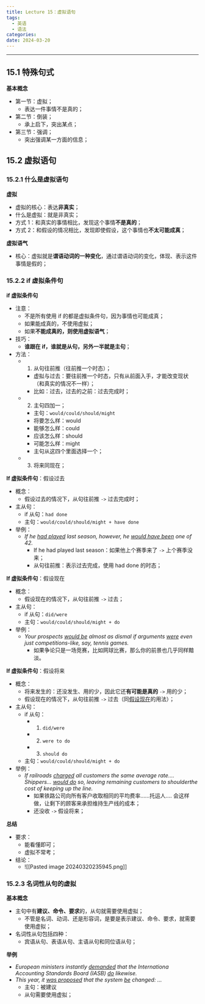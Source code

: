 ```yaml
---
title: Lecture 15：虚拟语句
tags:
  - 英语
  - 语法
categories: 
date: 2024-03-20
---
```

---
## 15.1 特殊句式
**基本概念**
+ 第一节：虚拟；
	+ 表达一件事情不是真的；
+ 第二节：倒装；
	+ 承上启下，突出某点；
+ 第三节：强调；
	+ 突出强调某一方面的信息；

## 15.2 虚拟语句
### 15.2.1 什么是虚拟语句
**虚拟**
+ 虚拟的核心：表达**非真实**；
+ 什么是虚拟：就是非真实；
+ 方式 1：和真实的事情相比，发现这个事情**不是真的**；
+ 方式 2：和假设的情况相比，发现即使假设，这个事情也**不太可能成真**；

**虚拟语气**
+ 核心：虚拟就是**谓语动词的一种变化**，通过谓语动词的变化，体现、表示这件事情是假的； 

### 15.2.2 if 虚拟条件句
**if 虚拟条件句**
+ 注意：
	+ 不是所有使用 if 的都是虚拟条件句，因为事情也可能成真；
	+ 如果能成真的，不使用虚拟；
	+ 如果**不能成真的，则使用虚拟语气**；
+ 技巧：
	+ **谁跟在 if，谁就是从句，另外一半就是主句**；
+ 方法：
	+ 1. 从句往前推（往前推一个时态）；
		+ 虚拟与过去：要往前推一个时态，只有从前面入手，才能改变现状（和真实的情况不一样）； 
		+ 比如：过去，过去的之前：过去完成时；
	+ 2. 主句四加一；
		+ 主句：`would/could/should/might`
		+ 将要怎么样：would
		+ 能够怎么样：could
		+ 应该怎么样：should
		+ 可能怎么样：might
		+ 主句从这四个里面选择一个；
	+ 3. 将来同现在；

**If 虚拟条件句**：假设过去
+ 概念：
	+ 假设过去的情况下，从句往前推 `->` 过去完成时；
+ 主从句：
	+ if 从句：`had done`
	+ 主句：`would/could/should/might + have done`
+ 举例：
	+ *If he <u>had played</u> last season, however, he <u>would have been</u> one of 42.*
		+ If he had played last season：如果他上个赛季来了 `->` 上个赛季没来；
		+ 从句往前推：表示过去完成，使用 had done 的时态；

**If 虚拟条件句**：假设现在
+ 概念：
	+ 假设现在的情况下，从句往前推 `->` 过去；
+ 主从句：
	+ if 从句：`did/were`
	+ 主句：`would/could/should/might + do`
+ 举例：
	+ *Your prospects <u>would be</u> almost as dismal if arguments <u>were</u> even just competitions-like, say, tennis games.*
		+ 如果争论只是一场竞赛，比如网球比赛，那么你的前景也几乎同样黯淡。

**If 虚拟条件句**：假设将来
+ 概念：
	+ 将来发生的：还没发生、用的少，因此它还**有可能是真的** `->` 用的少；
	+ 假设现在的情况下，从句往前推 `->` 过去（同<u>假设现在</u>的用法）；
+ 主从句：
	+ if 从句：
		+ 1. `did/were`
		+ 2. `were to do`
		+ 3. `should do`
	+ 主句：`would/could/should/might + do`
+ 举例：
	+ *If railroads <u>charged</u> all customers the same average rate…. Shippers… <u>would do</u> so, leaving remaining customers to shoulderthe cost of keeping up the line.*
		+ 如果铁路公司向所有客户收取相同的平均费率……托运人.... 会这样做，让剩下的顾客来承担维持生产线的成本；
		+ 还没收 `->` 假设将来；

**总结**
+ 要求：
	+ 能看懂即可；
	+ 虚拟不常考；
+ 结论：
	+ ![[Pasted image 20240320235945.png]]

### 15.2.3 名词性从句的虚拟
**基本概念**
+ 主句中有**建议、命令、要求**的，从句就需要使用虚拟；
	+ 不管是名词、动词、还是形容词，是要是表示建议、命令、要求，就需要使用虚拟；
+ 名词性从句包括四种：
	+ 宾语从句、表语从句、主语从句和同位语从句；

**举例**
+ *European ministers instantly <u>demanded</u> that the Internationa Accounting Standards Board (IASB) <u>do</u> likewise.*
+ *This year, it <u>was proposed</u> that the system <u>be</u> changed: ...*
	+ 主句：被建议
	+ 从句需要使用虚拟；

